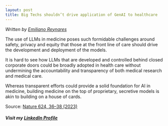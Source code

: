 ```yaml
---
layout: post
title: Big Techs shouldn’t drive application of GenAI to healthcare
---
```

*Written by [Emiliano Reynares](https://www.linkedin.com/in/ereynrs/)*

The use of LLMs in medicine poses such formidable challenges around safety, privacy and equity that those at the front line of care should drive the development and deployment of the models.

It is hard to see how LLMs that are developed and controlled behind closed corporate doors could be broadly adopted in health care without undermining the accountability and transparency of both medical research and medical care.

Whereas transparent efforts could provide a solid foundation for AI in medicine, building medicine on the top of proprietary, secretive models is akin to building on a house of cards.

Source: [Nature 624, 36–38 (2023)](https://doi.org/10.1038/d41586-023-03803-y)

##### Visit my [LinkedIn Profile](https://www.linkedin.com/in/ereynrs/)
